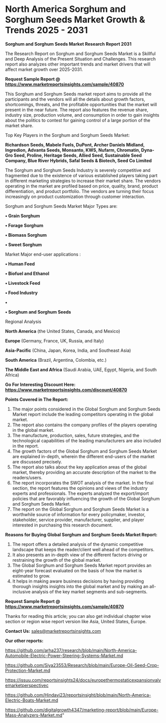 # North America Sorghum and Sorghum Seeds Market Growth & Trends 2025 - 2031

<strong>Sorghum and Sorghum Seeds Market Research Report 2031</strong>

The Research Report on Sorghum and Sorghum Seeds Market is a Skillful and Deep Analysis of the Present Situation and Challenges. This research report also analyzes other important trends and market drivers that will affect market growth over 2025-2031.

<strong>Request Sample Report @ <a href=https://www.marketreportsinsights.com/sample/40870>https://www.marketreportsinsights.com/sample/40870</a></strong>

This Sorghum and Sorghum Seeds market report aims to provide all the participants and the vendors will all the details about growth factors, shortcomings, threats, and the profitable opportunities that the market will present in the near future. The report also features the revenue share, industry size, production volume, and consumption in order to gain insights about the politics to contest for gaining control of a large portion of the market share.

Top Key Players in the Sorghum and Sorghum Seeds Market:

<strong>Richardson Seeds, Mabele Fuels, DuPont, Archer Daniels Midland, Ingredion, Advanta Seeds, Monsanto, KWS, Nufarm, Chromatin, Dyna-Gro Seed, Proline, Heritage Seeds, Allied Seed, Sustainable Seed Company, Blue River Hybrids, Safal Seeds & Biotech, Seed Co Limited</strong>

The Sorghum and Sorghum Seeds Industry is severely competitive and fragmented due to the existence of various established players taking part in different marketing strategies to increase their market share. The vendors operating in the market are profiled based on price, quality, brand, product differentiation, and product portfolio. The vendors are turning their focus increasingly on product customization through customer interaction.

Sorghum and Sorghum Seeds Market Major Types are:

<strong>•  Grain Sorghum

•  Forage Sorghum

•  Biomass Sorghum

•  Sweet Sorghum</strong>

Market Major end-user applications :

<strong>•  Human Feed

•  Biofuel and Ethanol

•  Livestock Feed

•  Food Industry

•  

•  Sorghum and Sorghum Seeds</strong>

Regional Analysis

</u><strong><b>North America</b></strong> (the United States, Canada, and Mexico)

<strong><b>Europe </b></strong>(Germany, France, UK, Russia, and Italy)

<strong><b>Asia-Pacific</b></strong> (China, Japan, Korea, India, and Southeast Asia)

<strong><b>South America</b></strong> (Brazil, Argentina, Colombia, etc.)

<strong><b>The Middle East and Africa</b></strong> (Saudi Arabia, UAE, Egypt, Nigeria, and South Africa)

<strong>Go For Interesting Discount Here: <a href=https://www.marketreportsinsights.com/discount/40870>https://www.marketreportsinsights.com/discount/40870</a></strong>

<strong>Points Covered in The Report:</strong>
<ol>
  <li>The major points considered in the Global Sorghum and Sorghum Seeds Market report include the leading competitors operating in the global market.</li>
  <li>The report also contains the company profiles of the players operating in the global market.</li>
  <li>The manufacture, production, sales, future strategies, and the technological capabilities of the leading manufacturers are also included in the report.</li>
  <li>The growth factors of the Global Sorghum and Sorghum Seeds Market are explained in-depth, wherein the different end-users of the market are discussed precisely.</li>
  <li>The report also talks about the key application areas of the global market, thereby providing an accurate description of the market to the readers/users.</li>
  <li>The report incorporates the SWOT analysis of the market. In the final section, the report features the opinions and views of the industry experts and professionals. The experts analyzed the export/import policies that are favorably influencing the growth of the Global Sorghum and Sorghum Seeds Market.</li>
  <li>The report on the Global Sorghum and Sorghum Seeds Market is a worthwhile source of information for every policymaker, investor, stakeholder, service provider, manufacturer, supplier, and player interested in purchasing this research document.</li>
</ol>
<strong>Reasons for Buying Global Sorghum and Sorghum Seeds Market Report:</strong>

<ol>
  <li>The report offers a detailed analysis of the dynamic competitive landscape that keeps the reader/client well ahead of the competitors.</li>
  <li>It also presents an in-depth view of the different factors driving or restraining the growth of the global market.</li>
  <li>The Global Sorghum and Sorghum Seeds Market report provides an eight-year forecast evaluated on the basis of how the market is estimated to grow.</li>
  <li>It helps in making aware business decisions by having providing thorough insights insights into the global market and by making an all-inclusive analysis of the key market segments and sub-segments.</li>
</ol>
<strong>Request Sample Report @ <a href=https://www.marketreportsinsights.com/sample/40870>https://www.marketreportsinsights.com/sample/40870</a></strong>


Thanks for reading this article; you can also get individual chapter wise section or region wise report version like Asia, United States, Europe.

<strong>Contact Us:</strong>
sales@marketreportsinsights.com

<strong>Our other reports:</strong>

<a href=https://github.com/arha237/research/blob/main/North-America-Automobile-Electric-Power-Steering-Systems-Market.md>https://github.com/arha237/research/blob/main/North-America-Automobile-Electric-Power-Steering-Systems-Market.md</a>

<a href=https://github.com/Siya23553/Research/blob/main/Europe-Oil-Seed-Crop-Protection-Market.md>https://github.com/Siya23553/Research/blob/main/Europe-Oil-Seed-Crop-Protection-Market.md</a>

<a href=https://issuu.com/reportsinsights24/docs/europethermostaticexpansionvalvemarketperspectivec>https://issuu.com/reportsinsights24/docs/europethermostaticexpansionvalvemarketperspectivec</a>

<a href=https://github.com/Hindavi23/reportsinsight/blob/main/North-America-Electric-Boats-Market.md>https://github.com/Hindavi23/reportsinsight/blob/main/North-America-Electric-Boats-Market.md</a>

<a href=https://github.com/digitalgrowth4347/marketing-report/blob/main/Europe-Mass-Analyzers-Market.md>https://github.com/digitalgrowth4347/marketing-report/blob/main/Europe-Mass-Analyzers-Market.md</a>"
